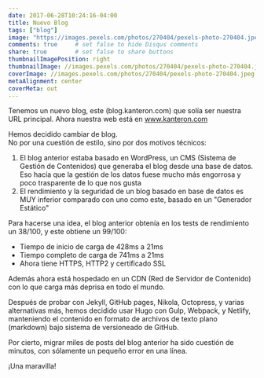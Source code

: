 ```yaml
---
date: 2017-06-28T10:24:16-04:00
title: Nuevo Blog
tags: ["blog"]
image: "https://images.pexels.com/photos/270404/pexels-photo-270404.jpeg"
comments: true     # set false to hide Disqus comments
share: true        # set false to share buttons
thumbnailImagePosition: right
thumbnailImage: //images.pexels.com/photos/270404/pexels-photo-270404.jpeg
coverImage: //images.pexels.com/photos/270404/pexels-photo-270404.jpeg
metaAlignment: center
coverMeta: out
---
```


Tenemos un nuevo blog, este (blog.kanteron.com) que solía ser nuestra URL principal. Ahora nuestra web está en www.kanteron.com  

<!--more-->

Hemos decidido cambiar de blog.  
No por una cuestión de estilo, sino por dos motivos técnicos:
  
1. El blog anterior estaba basado en WordPress, un CMS (Sistema de Gestión de Contenidos) que generaba el blog desde una base de datos. Eso hacía que la gestión de los datos fuese mucho más engorrosa y poco trasparente de lo que nos gusta
2. El rendimiento y la seguridad de un blog basado en base de datos es MUY inferior comparado con uno como este, basado en un "Generador Estático"

Para hacerse una idea, el blog anterior obtenía en los tests de rendimiento un 38/100, y este obtiene un 99/100:

- Tiempo de inicio de carga de 428ms a 21ms
- Tiempo completo de carga de 741ms a 21ms
- Ahora tiene HTTPS, HTTP2 y certificado SSL

Además ahora está hospedado en un CDN (Red de Servidor de Contenido) con lo que carga más deprisa en todo el mundo.

Después de probar con Jekyll, GitHub pages, Nikola, Octopress, y varias alternativas más, hemos decidido usar Hugo con Gulp, Webpack, y Netlify, manteniendo el contenido en formato de archivos de texto plano (markdown) bajo sistema de versioneado de GitHub.

Por cierto, migrar miles de posts del blog anterior ha sido cuestión de minutos, con sólamente un pequeño error en una línea.

¡Una maravilla!
